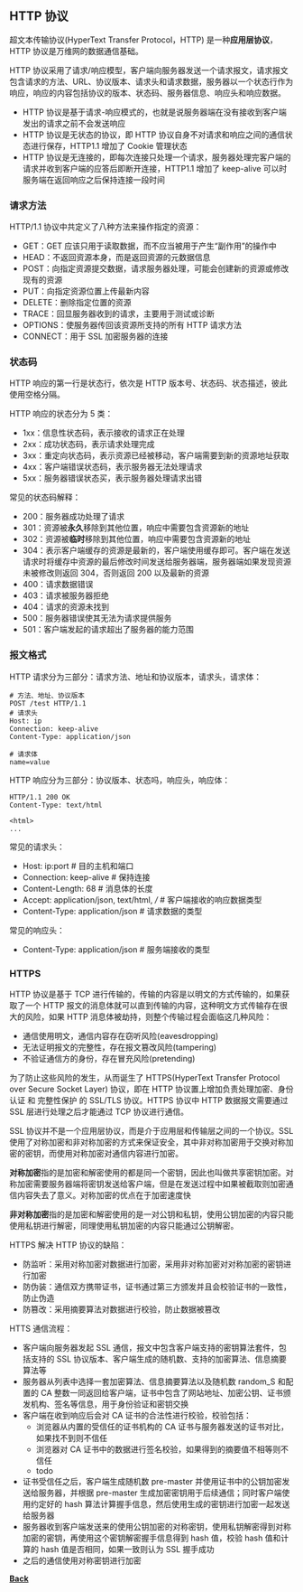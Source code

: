 ## HTTP 协议

超文本传输协议(HyperText Transfer Protocol，HTTP) 是一种**应用层协议**，HTTP 协议是万维网的数据通信基础。

HTTP 协议采用了请求/响应模型，客户端向服务器发送一个请求报文，请求报文包含请求的方法、URL、协议版本、请求头和请求数据，服务器以一个状态行作为响应，响应的内容包括协议的版本、状态码、服务器信息、响应头和响应数据。

- HTTP 协议是基于请求-响应模式的，也就是说服务器端在没有接收到客户端发出的请求之前不会发送响应
- HTTP 协议是无状态的协议，即 HTTP 协议自身不对请求和响应之间的通信状态进行保存，HTTP1.1 增加了 Cookie 管理状态
- HTTP 协议是无连接的，即每次连接只处理一个请求，服务器处理完客户端的请求并收到客户端的应答后即断开连接，HTTP1.1 增加了 keep-alive 可以时服务端在返回响应之后保持连接一段时间

### 请求方法

HTTP/1.1 协议中共定义了八种方法来操作指定的资源：
- GET：GET 应该只用于读取数据，而不应当被用于产生“副作用”的操作中
- HEAD：不返回资源本身，而是返回资源的元数据信息
- POST：向指定资源提交数据，请求服务器处理，可能会创建新的资源或修改现有的资源
- PUT：向指定资源位置上传最新内容
- DELETE：删除指定位置的资源
- TRACE：回显服务器收到的请求，主要用于测试或诊断
- OPTIONS：使服务器传回该资源所支持的所有 HTTP 请求方法
- CONNECT：用于 SSL 加密服务器的连接

### 状态码

HTTP 响应的第一行是状态行，依次是 HTTP 版本号、状态码、状态描述，彼此使用空格分隔。

HTTP 响应的状态分为 5 类：
- 1xx：信息性状态码，表示接收的请求正在处理
- 2xx：成功状态码，表示请求处理完成
- 3xx：重定向状态码，表示资源已经被移动，客户端需要到新的资源地址获取
- 4xx：客户端错误状态码，表示服务器无法处理请求
- 5xx：服务器错误状态买，表示服务器处理请求出错

常见的状态码解释：
- 200：服务器成功处理了请求
- 301：资源被**永久**移除到其他位置，响应中需要包含资源新的地址
- 302：资源被**临时**移除到其他位置，响应中需要包含资源新的地址
- 304：表示客户端缓存的资源是最新的，客户端使用缓存即可。客户端在发送请求时将缓存中资源的最后修改时间发送给服务器端，服务器端如果发现资源未被修改则返回 304，否则返回 200 以及最新的资源
- 400：请求数据错误
- 403：请求被服务器拒绝
- 404：请求的资源未找到
- 500：服务器错误使其无法为请求提供服务
- 501：客户端发起的请求超出了服务器的能力范围

### 报文格式

HTTP 请求分为三部分：请求方法、地址和协议版本，请求头，请求体：

```
# 方法、地址、协议版本
POST /test HTTP/1.1
# 请求头
Host: ip
Connection: keep-alive
Content-Type: application/json

# 请求体
name=value
```

HTTP 响应分为三部分：协议版本、状态吗，响应头，响应体：
```
HTTP/1.1 200 OK
Content-Type: text/html

<html>
...
```

常见的请求头：
- Host: ip:port             # 目的主机和端口
- Connection: keep-alive    # 保持连接
- Content-Length: 68        # 消息体的长度
- Accept: application/json, text/html, */* # 客户端接收的响应数据类型
- Content-Type: application/json    # 请求数据的类型

常见的响应头：
- Content-Type: application/json    # 服务端接收的类型


### HTTPS

HTTP 协议是基于 TCP 进行传输的，传输的内容是以明文的方式传输的，如果获取了一个 HTTP 报文的消息体就可以直到传输的内容，这种明文方式传输存在很大的风险，如果 HTTP 消息体被劫持，则整个传输过程会面临这几种风险：
- 通信使用明文，通信内容存在窃听风险(eavesdropping)
- 无法证明报文的完整性，存在报文篡改风险(tampering)
- 不验证通信方的身份，存在冒充风险(pretending)

为了防止这些风险的发生，从而诞生了 HTTPS(HyperText Transfer Protocol over Secure Socket Layer) 协议，即在 HTTP 协议置上增加负责处理加密、身份认证 和 完整性保护 的 SSL/TLS 协议。HTTPS 协议中 HTTP 数据报文需要通过 SSL 层进行处理之后才能通过 TCP 协议进行通信。

SSL 协议并不是一个应用层协议，而是介于应用层和传输层之间的一个协议。SSL 使用了对称加密和非对称加密的方式来保证安全，其中非对称加密用于交换对称加密的密钥，而使用对称加密对通信内容进行加密。

**对称加密**指的是加密和解密使用的都是同一个密钥，因此也叫做共享密钥加密。对称加密需要服务器端将密钥发送给客户端，但是在发送过程中如果被截取则加密通信内容失去了意义。对称加密的优点在于加密速度快

**非对称加密**指的是加密和解密使用的是一对公钥和私钥，使用公钥加密的内容只能使用私钥进行解密，同理使用私钥加密的内容只能通过公钥解密。

HTTPS 解决 HTTP 协议的缺陷：
- 防监听：采用对称加密对数据进行加密，采用非对称加密对对称加密的密钥进行加密
- 防伪装：通信双方携带证书，证书通过第三方颁发并且会校验证书的一致性，防止伪造
- 防篡改：采用摘要算法对数据进行校验，防止数据被篡改

HTTS 通信流程：
- 客户端向服务器发起 SSL 通信，报文中包含客户端支持的密钥算法套件，包括支持的 SSL 协议版本、客户端生成的随机数、支持的加密算法、信息摘要算法等
- 服务器从列表中选择一套加密算法、信息摘要算法以及随机数 random_S 和配置的 CA 整数一同返回给客户端，证书中包含了网站地址、加密公钥、证书颁发机构、签名等信息，用于身份验证和密钥交换
- 客户端在收到响应后会对 CA 证书的合法性进行校验，校验包括：
  - 浏览器从内置的受信任的证书机构的 CA 证书与服务器发送的证书对比，如果找不到则不信任
  - 浏览器对 CA 证书中的数据进行签名校验，如果得到的摘要值不相等则不信任
  - todo
- 证书受信任之后，客户端生成随机数 pre-master 并使用证书中的公钥加密发送给服务器，并根据 pre-master 生成加密密钥用于后续通信；同时客户端使用约定好的 hash 算法计算握手信息，然后使用生成的密钥进行加密一起发送给服务器
- 服务器收到客户端发送来的使用公钥加密的对称密钥，使用私钥解密得到对称加密的密钥，再使用这个密钥解密握手信息得到 hash 值，校验 hash 值和计算的 hash 值是否相同，如果一致则认为 SSL 握手成功
- 之后的通信使用对称密钥进行加密


**[Back](../)**